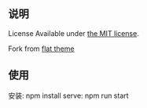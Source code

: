 ## 说明 
License Available under [the MIT license](http://mths.be/mit).

Fork from [flat theme](https://github.com/erming/jsonresume-theme-flat)

## 使用
安装: npm install
serve: npm run start